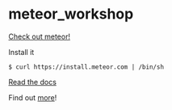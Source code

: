 meteor_workshop
===============

[Check out meteor!](http://meteor.com/)

Install it

    $ curl https://install.meteor.com | /bin/sh
  
[Read the docs](http://docs.meteor.com/)

Find out [more](http://bit.ly/11oojZR)!